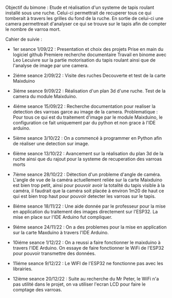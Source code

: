 Objectif du bimone :
  Etude et réalisation d'un systeme de tapis roulant installé sous une ruche. Celui-ci permettrait de recuperer tous ce qui tomberait à travers les grilles du fond de   la ruche. 
  En sortie de celui-ci une camera permettreait d'analyser ce qui se trouve sur le tapis afin de compter le nombre de varroa mort. 

Cahier de suivie :

- 1er seance 1/09/22 :
  Presentation et choix des projets
  Prise en main du logiciel github
  Premiere recherche documentaire
  Travail en binome avec Leo Lecuivre sur la partie motorisation du tapis roulant ainsi que de l'analyse de image par une camera.

- 2iéme seance 2/09/22 :
  Visite des ruches
  Decouverte et test de la carte Maixduino

- 3iéme seance 9/09/22 :
  Réalisation d'un plan 3d d'une ruche.
  Test de la camera du module Maixduino.
  
- 4iéme seance 15/09/22 :
  Recherche documentation pour realiser la detection des varroas garce au image de la camera. 
  Problematique : Pour tous ce qui est du traitement d'image par le module Maixduino, le configuration ce fait uniquement par du python et non grace à l'IDE arduino.
  
- 5ième seance 3/10/22 :
  On a commencé à programmer en Python afin de réaliser une detection sur image.
  
- 6ième seance 13/10/22 :
  Avancement sur la réalisation du plan 3d de la ruche ainsi que du rajout pour la systeme de recuperation des varroas morts

- 7ième seance 28/10/22 : 
  Détection d'un probleme d'angle de caméra. L'angle de vue de la caméra actuellement reliée sur la carte Maixduino est bien trop petit, ainsi pour pouvoir avoir la     totalité du tapis visible à la caméra, il faudrait que la caméra soit placée à environ 1m20 de haut ce qui est bien trop haut pour pouvoir detecter les varroas     sur le tapis.
  
- 8iéme seance 18/11/22 :
  Une aide donnée par le professeur pour la mise en application du traitement des images directement sur l'ESP32. La mise en place sur l'IDE Arduino fut compliquer.

- 9iéme seance 24/11/22 :
  On a des problemes pour la mise en application sur la carte Maxduino à travers l'IDE Arduino. 
  
- 10iéme seance 1/12/22 :
  On a reussi a faire fonctionner le maixduino à travers l'IDE Arduino. On essaye de faire fonctionner le WiFi de l'ESP32 pour pouvoir transmettre des données.

- 11iéme seance 9/12/22 :
  Le WIFI de l'ESP32 ne fonctionne pas avec les librairies. 

- 12ième seance 20/12/22 :
  Suite au recherche du Mr Peter, le WiFi n'a pas utilité dans le projet, on va utiliser l'ecran LCD pour faire le comptage des varroas.
